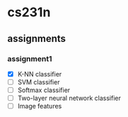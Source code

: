# cs231n
## assignments
### assignment1
- [x] K-NN classifier
- [ ] SVM classifier
- [ ] Softmax classifier
- [ ] Two-layer neural network classifier
- [ ] Image features
